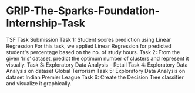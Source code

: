# GRIP-The-Sparks-Foundation-Internship-Task
TSF Task Submission
Task 1: Student scores prediction using Linear Regression For this task, we applied Linear Regression for predicted student's percentage based on the no. of study hours.
Task 2: From the given ‘Iris’ dataset, predict the optimum number of clusters and represent it visually.
Task 3: Exploratory Data Analysis - Retail
Task 4: Exploratory Data Analysis on dataset Global Terrorism
Task 5: Exploratory Data Analysis on dataset Indian Premier League
Task 6: Create the Decision Tree classifier and visualize it graphically.
